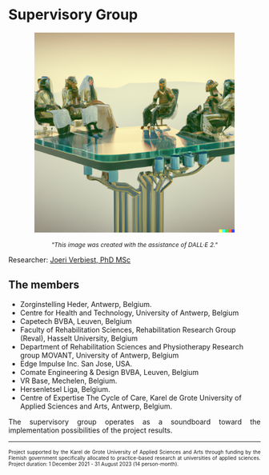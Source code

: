 # Supervisory Group

<div style="text-align: center"><p><img width="400px" class="center-block" src="../img/Image - Supervisory Group .png">
  </p>
</div>
<div style="text-align: center">
  <i>
    <p style="font-size: 12px"> "This image was created with the assistance of DALL·E 2."
    </p>
  </i>
</div>
<div>
  <p>Researcher: <a href="https://jrverbiest.github.io/">Joeri Verbiest, PhD MSc</a></p>
</div>

<div>
  <h2>The members</h2>
<ul>
  <li>Zorginstelling Heder, Antwerp, Belgium.</li>
  <li>Centre for Health and Technology, University of Antwerp, Belgium</li>
  <li>Capetech BVBA, Leuven, Belgium</li>
  <li>Faculty of Rehabilitation Sciences, Rehabilitation Research Group (Reval), Hasselt University, Belgium</li>
  <li>Department of Rehabilitation Sciences and Physiotherapy Research group MOVANT, University of Antwerp, Belgium</li>  
  <li>Edge Impulse Inc. San Jose, USA.</li>
  <li>Comate Engineering & Design BVBA, Leuven, Belgium</li> 
  <li>VR Base, Mechelen, Belgium.</li> 
  <li>Hersenletsel Liga, Belgium.</li> 
  <li>Centre of Expertise The Cycle of Care, Karel de Grote University of Applied Sciences and Arts, Antwerp, Belgium.</li> 
</ul>
</div>
<div style="text-align: justify">
    <p>The supervisory group operates as a soundboard toward the implementation possibilities of the project results.</p>
</div>

---

<div style="text-align: justify" > <p style="font-size: 10px">Project supported by the Karel de Grote University of Applied Sciences and Arts through funding by the Flemish government specifically allocated to practice-based research at universities of applied sciences. Project duration: 1 December 2021 - 31 August 2023 (14 person-month).</div>

<br>